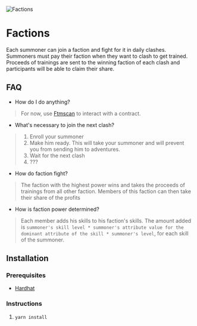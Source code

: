 ![Factions](https://static.wikia.nocookie.net/travelogue/images/7/77/Factions_realms.jpg/revision/latest/scale-to-width-down/840?cb=20170714014105)

# Factions

Each summoner can join a faction and fight for it in daily clashes.
Summoners must pay their faction when they want to clash to get trained.
Proceeds of trainings are sent to the winning faction of each clash and participants will be able to claim their share.

## FAQ

- How do I do anything?

> For now, use [Ftmscan](https://ftmscan.com/) to interact with a contract.

- What's necessary to join the next clash?

> 1. Enroll your summoner
> 2. Make him ready. This will take your summoner and will prevent you from sending him to adventures.
> 3. Wait for the next clash
> 4. ???

- How do faction fight?

> The faction with the highest power wins and takes the proceeds of trainings from all other faction. Members of this faction can then take their share of the profits

- How is faction power determined?

> Each member adds his skills to his faction's skills. The amount added is `summoner's skill level * summoner's attribute value for the dominant attribute of the skill * summoner's level`, for each skill of the summoner.

## Installation

### Prerequisites

- [Hardhat](https://hardhat.org/getting-started/#installation)

### Instructions

1. `yarn install`
